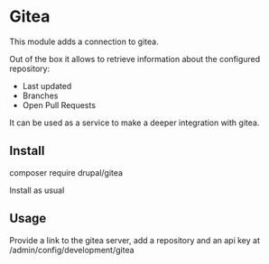 # Gitea

This module adds a connection to gitea.

Out of the box it allows to retrieve information about the configured repository:
* Last updated
* Branches
* Open Pull Requests

It can be used as a service to make a deeper integration with gitea.

## Install

composer require drupal/gitea

Install as usual

## Usage

Provide a link to the gitea server, add a repository and an api key at 
/admin/config/development/gitea